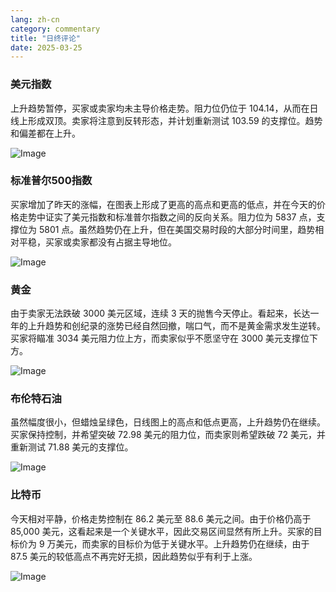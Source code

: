 ```yaml
---
lang: zh-cn
category: commentary
title: "日终评论"
date: 2025-03-25
---
```


### 美元指数

上升趋势暂停，买家或卖家均未主导价格走势。阻力位仍位于 104.14，从而在日线上形成双顶。卖家将注意到反转形态，并计划重新测试 103.59 的支撑位。趋势和偏差都在上升。

![Image](https://markleighedu.github.io/img/Mar-2025/25-Mar-2025/usdindex.jpg)

### 标准普尔500指数

买家增加了昨天的涨幅，在图表上形成了更高的高点和更高的低点，并在今天的价格走势中证实了美元指数和标准普尔指数之间的反向关系。阻力位为 5837 点，支撑位为 5801 点。虽然趋势仍在上升，但在美国交易时段的大部分时间里，趋势相对平稳，买家或卖家都没有占据主导地位。

![Image](https://markleighedu.github.io/img/Mar-2025/25-Mar-2025/sp500.jpg)

### 黄金

由于卖家无法跌破 3000 美元区域，连续 3 天的抛售今天停止。看起来，长达一年的上升趋势和创纪录的涨势已经自然回撤，喘口气，而不是黄金需求发生逆转。买家将瞄准 3034 美元阻力位上方，而卖家似乎不愿坚守在 3000 美元支撑位下方。

![Image](https://markleighedu.github.io/img/Mar-2025/25-Mar-2025/gold.jpg)

### 布伦特石油

虽然幅度很小，但蜡烛呈绿色，日线图上的高点和低点更高，上升趋势仍在继续。买家保持控制，并希望突破 72.98 美元的阻力位，而卖家则希望跌破 72 美元，并重新测试 71.88 美元的支撑位。

![Image](https://markleighedu.github.io/img/Mar-2025/25-Mar-2025/brentoil.jpg)

### 比特币

今天相对平静，价格走势控制在 86.2 美元至 88.6 美元之间。由于价格仍高于 85,000 美元，这看起来是一个关键水平，因此交易区间显然有所上升。买家的目标价为 9 万美元，而卖家的目标价为低于关键水平。上升趋势仍在继续，由于 87.5 美元的较低高点不再完好无损，因此趋势似乎有利于上涨。 

![Image](https://markleighedu.github.io/img/Mar-2025/25-Mar-2025/bitcoin.jpg)

